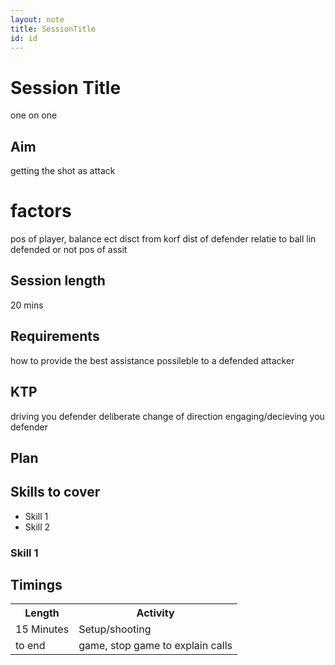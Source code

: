 ```yaml
---
layout: note
title: SessionTitle
id: id
---
```


# Session Title
one on one
## Aim
getting the shot as attack

# factors
pos of player, balance ect 
disct from korf
dist of defender relatie to ball lin
defended or not
pos of assit

## Session length 
20 mins

## Requirements
how to provide the best assistance possileble to a defended attacker

## KTP
driving you defender
deliberate change of direction
engaging/decieving you defender




## Plan

## Skills to cover

* Skill 1
* Skill 2

### Skill 1


## Timings
<table>
<tr>
 <th>Length</th>
 <th>Activity</th>
</tr>
<tr>
 <td>15 Minutes </td>
 <td>Setup/shooting</td> 
</tr>
<tr> 
 <td>to end </td>
 <td>game, stop game to explain calls</td>
</tr>
</table>
